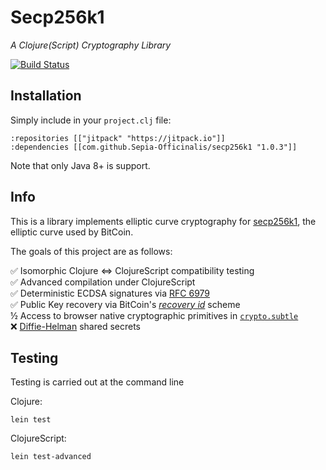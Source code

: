 # Secp256k1
*A Clojure(Script) Cryptography Library*

[![Build Status](https://travis-ci.org/Sepia-Officinalis/secp256k1.svg)](https://travis-ci.org/Sepia-Officinalis/secp256k1)

## Installation

Simply include in your `project.clj` file:

```
:repositories [["jitpack" "https://jitpack.io"]]
:dependencies [[com.github.Sepia-Officinalis/secp256k1 "1.0.3"]]
```

Note that only Java 8+ is support.

## Info

This is a library implements elliptic curve cryptography for [secp256k1](https://en.bitcoin.it/wiki/Secp256k1), the elliptic curve used by BitCoin.

The goals of this project are as follows:

✅ Isomorphic Clojure ⇔ ClojureScript compatibility testing<br/>
✅ Advanced compilation under ClojureScript<br/>
✅ Deterministic ECDSA signatures via [RFC 6979](https://tools.ietf.org/html/rfc6979)<br/>
✅ Public Key recovery via BitCoin's [_recovery id_](https://github.com/bitcoin-core/secp256k1/blob/269d4227038b188128353235a272a8f030c307b1/include/secp256k1_recovery.h#L28) scheme<br/>
½ Access to browser native cryptographic primitives in [`crypto.subtle`](https://developer.mozilla.org/en-US/docs/Web/API/SubtleCrypto)<br/>
❌ [Diffie-Helman](https://en.wikipedia.org/wiki/Diffie%E2%80%93Hellman_key_exchange) shared secrets<br/>

## Testing

Testing is carried out at the command line

Clojure:

    lein test


ClojureScript:

    lein test-advanced

